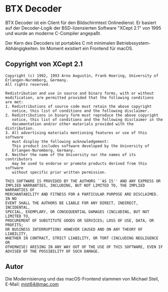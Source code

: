 # BTX Decoder

BTX Decoder ist ein Client für den Bildschirmtext Onlinedienst. Er basiert auf der Decoder-Logik der BSD-lizensierten Software "XCept 2.1" von 1995 und wurde an moderne C-Compiler angepaßt.

Der Kern des Decoders ist portables C mit minimalen Betriebssystem-Abhängigkeiten. Im Moment existiert ein Frontend für macOS.

## Copyright von XCept 2.1

    Copyright (c) 1992, 1993 Arno Augustin, Frank Hoering, University of
    Erlangen-Nuremberg, Germany.
    All rights reserved.
    
    Redistribution and use in source and binary forms, with or without
    modification, are permitted provided that the following conditions
    are met:
    1. Redistributions of source code must retain the above copyright
       notice, this list of conditions and the following disclaimer.
    2. Redistributions in binary form must reproduce the above copyright
       notice, this list of conditions and the following disclaimer in the
       documentation and/or other materials provided with the distribution.
    3. All advertising materials mentioning features or use of this software
       must display the following acknowledgement:
       This product includes software developed by the University of
       Erlangen-Nuremberg, Germany.
    4. Neither the name of the University nor the names of its contributors
       may be used to endorse or promote products derived from this software
       without specific prior written permission.
    
    THIS SOFTWARE IS PROVIDED BY THE AUTHORS ``AS IS'' AND ANY EXPRESS OR
    IMPLIED WARRANTIES, INCLUDING, BUT NOT LIMITED TO, THE IMPLIED WARRANTIES OF
    MERCHANTABILITY AND FITNESS FOR A PARTICULAR PURPOSE ARE DISCLAIMED.  IN NO
    EVENT SHALL THE AUTHORS BE LIABLE FOR ANY DIRECT, INDIRECT, INCIDENTAL,
    SPECIAL, EXEMPLARY, OR CONSEQUENTIAL DAMAGES (INCLUDING, BUT NOT LIMITED TO,
    PROCUREMENT OF SUBSTITUTE GOODS OR SERVICES; LOSS OF USE, DATA, OR PROFITS;
    OR BUSINESS INTERRUPTION) HOWEVER CAUSED AND ON ANY THEORY OF LIABILITY,
    WHETHER IN CONTRACT, STRICT LIABILITY, OR TORT (INCLUDING NEGLIGENCE OR
    OTHERWISE) ARISING IN ANY WAY OUT OF THE USE OF THIS SOFTWARE, EVEN IF
    ADVISED OF THE POSSIBILITY OF SUCH DAMAGE.

## Autor

Die Modernisierung und das macOS-Frontend stammen von Michael Steil, E-Mail: mist64@mac.com

